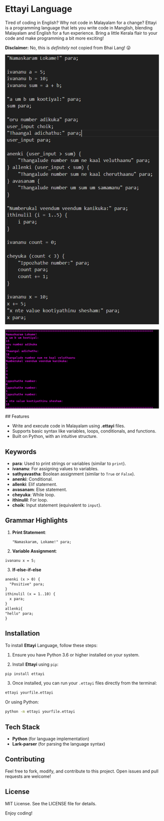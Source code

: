 # Ettayi Language

Tired of coding in English? Why not code in Malayalam for a change? Ettayi is a programming language that lets you write code in Manglish, blending Malayalam and English for a fun experience. Bring a little Kerala flair to your code and make programming a bit more exciting!

**Disclaimer:** No, this is *definitely* not copied from Bhai Lang! 😜

<p align="center">
    <img src="assets/1.jpeg" alt="Code">
</p>

<p align="center">
    <img src="assets/2.jpeg" alt="Output">
</p>
## Features

- Write and execute code in Malayalam using **.ettayi** files.
- Supports basic syntax like variables, loops, conditionals, and functions.
- Built on Python, with an intuitive structure.

## Keywords

- **para**: Used to print strings or variables (similar to `print`).
- **ivananu**: For assigning values to variables.
- **sathyavastha**: Boolean assignment (similar to `True` or `False`).
- **anenki**: Conditional.
- **allenki**: Elif statement.
- **avasanam**: Else statement.
- **cheyuka**: While loop.
- **ithinulil**: For loop.
- **choik**: Input statement (equivalent to `input`).

## Grammar Highlights

1. **Print Statement**:
   ```ettayi
   "Namaskaram, Lokame!" para;
   ```
2. **Variable Assignment**:
  ```ettayi
  ivananu x = 5;
  ```
3. **If-else-if-else**
  ```ettayi
  anenki (x > 0) {
    "Positive" para;
}
ithinulil (x = 1..10) {
    x para;
}
allenki{
  "hello" para;
}
````
  


## Installation

To install **Ettayi** Language, follow these steps:

1. Ensure you have Python 3.6 or higher installed on your system.

2. Install **Ettayi** using `pip`:

```bash
pip install ettayi
```

3. Once installed, you can run your `.ettayi` files directly from the terminal:

```bash
ettayi yourfile.ettayi
```

Or using Python:

```bash
python -m ettayi yourfile.ettayi
```

## Tech Stack

- **Python** (for language implementation)
- **Lark-parser** (for parsing the language syntax)

## Contributing

Feel free to fork, modify, and contribute to this project. Open issues and pull requests are welcome!

## License

MIT License. See the LICENSE file for details.


Enjoy coding!
